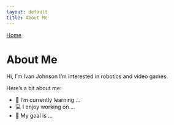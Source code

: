 ```yaml
---
layout: default
title: About Me
---
```



[Home](index.md)

# About Me  

Hi, I’m Ivan Johnson 
I’m interested in robotics and video games.  

Here’s a bit about me:  

- 🌱 I’m currently learning …
- 💻 I enjoy working on …
- 🚀 My goal is …
